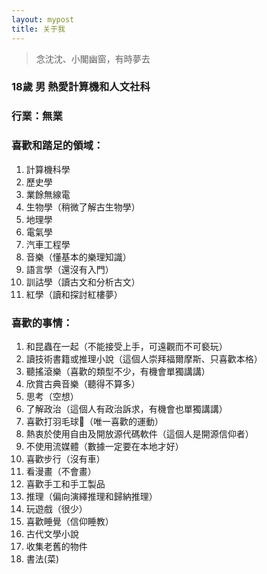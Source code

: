 ```yaml
---
layout: mypost
title: 关于我
---
```


> 念沈沈、小閣幽窗，有時夢去

### 18歲 男 熱愛計算機和人文社科

### 行業：無業

### 喜歡和踏足的領域：
1. 計算機科學
2. 歷史學
3. 業餘無線電
4. 生物學（稍微了解古生物學）
5. 地理學
6. 電氣學
7. 汽車工程學
8. 音樂（懂基本的樂理知識）
9. 語言學（還沒有入門）
10. 訓詁學（讀古文和分析古文）
11. 紅學（讀和探討紅樓夢）

### 喜歡的事情：
1. 和昆蟲在一起（不能接受上手，可遠觀而不可褻玩）
2. 讀技術書籍或推理小說（這個人崇拜福爾摩斯、只喜歡本格）
3. 聽搖滾樂（喜歡的類型不少，有機會單獨講講）
4. 欣賞古典音樂（聽得不算多）
5. 思考（空想）
6. 了解政治（這個人有政治訴求，有機會也單獨講講）
7. 喜歡打羽毛球🏸（唯一喜歡的運動）
8. 熱衷於使用自由及開放源代碼軟件（這個人是開源信仰者）
9. 不使用流媒體（數據一定要在本地才好）
10. 喜歡步行（沒有車）
11. 看漫畫（不會畫）
12. 喜歡手工和手工製品
13. 推理（偏向演繹推理和歸納推理）
14. 玩遊戲（很少）
15. 喜歡睡覺（信仰睡教）
16. 古代文學小說
17. 收集老舊的物件
17. 書法(菜)
